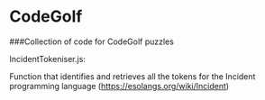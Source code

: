 # CodeGolf
###Collection of code for CodeGolf puzzles

IncidentTokeniser.js:

  Function that identifies and retrieves all the tokens for the Incident programming language (https://esolangs.org/wiki/Incident)
